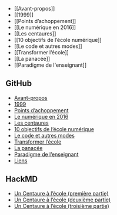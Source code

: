 - [[Avant-propos]]
- [[1999]]
- [[Points d’achoppement]]
- [[Le numérique en 2016]]
- [[Les centaures]]
- [[10 objectifs de l’école numérique]]
- [[Le code et autres modes]]
- [[Transformer l’école]]
- [[La panacée]]
- [[Paradigme de l'enseignant]]

## GitHub
- [Avant-propos](https://github.com/YannHY/cours/blob/master/Un%20Centaure%20à%20l'école/Avant-propos.md)
- [1999](https://github.com/YannHY/cours/blob/master/Un%20Centaure%20à%20l'école/1999.md)
- [Points d’achoppement](https://github.com/YannHY/cours/blob/master/Un%20Centaure%20à%20l'école/Points%20d’achoppement.md)
- [Le numérique en 2016](https://github.com/YannHY/cours/blob/master/Un%20Centaure%20à%20l'école/Le%20numérique%20en%202016.md)
- [Les centaures](https://github.com/YannHY/cours/blob/master/Un%20Centaure%20à%20l'école/Les%20centaures.md)
- [10 objectifs de l’école numérique](https://github.com/YannHY/cours/blob/master/Un%20Centaure%20à%20l'école/10%20objectifs%20de%20l’école%20numérique.md)
- [Le code et autres modes](https://github.com/YannHY/cours/blob/master/Un%20Centaure%20à%20l'école/Le%20code%20et%20autres%20modes.md)
- [Transformer l’école](https://github.com/YannHY/cours/blob/master/Un%20Centaure%20à%20l'école/Transformer%20l’école.md)
- [La panacée](https://github.com/YannHY/cours/blob/master/Un%20Centaure%20à%20l'école/La%20panacée.md)
- [Paradigme de l’enseignant](https://github.com/YannHY/cours/blob/master/Un%20Centaure%20à%20l'école/Paradigme%20de%20l'enseignant.md)
- [Liens](https://github.com/YannHY/cours/blob/master/Un%20Centaure%20à%20l'école/Liens.md)

## HackMD
- [Un Centaure à l’école (première partie)](https://hackmd.io/IPuGC0s6T4qAJwO_lkjAvA)
- [Un Centaure à l’école (deuxième partie)](https://hackmd.io/7rhMKmdgQTOSO311ourp8Q)
- [Un Centaure à l’école (troisième partie)](https://hackmd.io/Iz5FUObiSEWH-AtvwaNgMA)